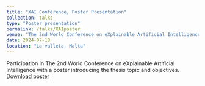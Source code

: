 ```yaml
---
title: "XAI Conference, Poster Presentation"
collection: talks
type: "Poster presentation"
permalink: /talks/XAIposter
venue: "The 2nd World Conference on eXplainable Artificial Intelligence"
date: 2024-07-18
location: "La valleta, Malta"
---
```


Participation in The 2nd World Conference on eXplainable Artificial Intelligence with a poster introducing the thesis topic and objectives.
[Download poster](https://victosdur77.github.io/files/Poster_DC_Malta.pdf)

